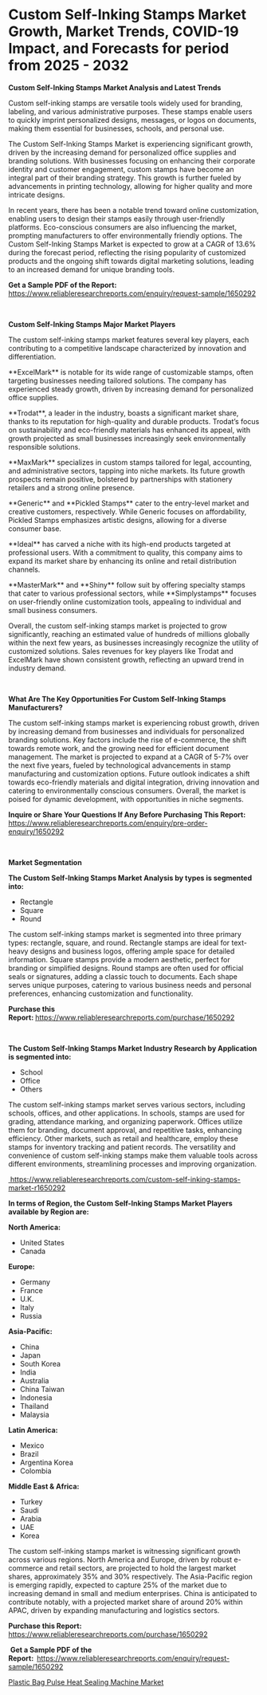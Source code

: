 <p><h1>Custom Self-Inking Stamps Market Growth, Market Trends, COVID-19 Impact, and Forecasts for period from 2025 - 2032</h1></p><p><strong>Custom Self-Inking Stamps Market Analysis and Latest Trends</strong></p>
<p><p>Custom self-inking stamps are versatile tools widely used for branding, labeling, and various administrative purposes. These stamps enable users to quickly imprint personalized designs, messages, or logos on documents, making them essential for businesses, schools, and personal use.</p><p>The Custom Self-Inking Stamps Market is experiencing significant growth, driven by the increasing demand for personalized office supplies and branding solutions. With businesses focusing on enhancing their corporate identity and customer engagement, custom stamps have become an integral part of their branding strategy. This growth is further fueled by advancements in printing technology, allowing for higher quality and more intricate designs.</p><p>In recent years, there has been a notable trend toward online customization, enabling users to design their stamps easily through user-friendly platforms. Eco-conscious consumers are also influencing the market, prompting manufacturers to offer environmentally friendly options. The Custom Self-Inking Stamps Market is expected to grow at a CAGR of 13.6% during the forecast period, reflecting the rising popularity of customized products and the ongoing shift towards digital marketing solutions, leading to an increased demand for unique branding tools.</p></p>
<p><strong>Get a Sample PDF of the Report:&nbsp;</strong> <a href="https://www.reliableresearchreports.com/enquiry/request-sample/1650292?utm_campaign=2606&utm_medium=2&utm_source=Github&utm_content=ia&utm_term=23032025&utm_id=custom-self-inking-stamps">https://www.reliableresearchreports.com/enquiry/request-sample/1650292</a></p>
<p>&nbsp;</p>
<p><strong>Custom Self-Inking Stamps Major Market Players</strong></p>
<p><p>The custom self-inking stamps market features several key players, each contributing to a competitive landscape characterized by innovation and differentiation. </p><p>**ExcelMark** is notable for its wide range of customizable stamps, often targeting businesses needing tailored solutions. The company has experienced steady growth, driven by increasing demand for personalized office supplies. </p><p>**Trodat**, a leader in the industry, boasts a significant market share, thanks to its reputation for high-quality and durable products. Trodat’s focus on sustainability and eco-friendly materials has enhanced its appeal, with growth projected as small businesses increasingly seek environmentally responsible solutions.</p><p>**MaxMark** specializes in custom stamps tailored for legal, accounting, and administrative sectors, tapping into niche markets. Its future growth prospects remain positive, bolstered by partnerships with stationery retailers and a strong online presence.</p><p>**Generic** and **Pickled Stamps** cater to the entry-level market and creative customers, respectively. While Generic focuses on affordability, Pickled Stamps emphasizes artistic designs, allowing for a diverse consumer base.</p><p>**Ideal** has carved a niche with its high-end products targeted at professional users. With a commitment to quality, this company aims to expand its market share by enhancing its online and retail distribution channels.</p><p>**MasterMark** and **Shiny** follow suit by offering specialty stamps that cater to various professional sectors, while **Simplystamps** focuses on user-friendly online customization tools, appealing to individual and small business consumers.</p><p>Overall, the custom self-inking stamps market is projected to grow significantly, reaching an estimated value of hundreds of millions globally within the next few years, as businesses increasingly recognize the utility of customized solutions. Sales revenues for key players like Trodat and ExcelMark have shown consistent growth, reflecting an upward trend in industry demand.</p></p>
<p>&nbsp;</p>
<p><strong>What Are The Key Opportunities For Custom Self-Inking Stamps Manufacturers?</strong></p>
<p><p>The custom self-inking stamps market is experiencing robust growth, driven by increasing demand from businesses and individuals for personalized branding solutions. Key factors include the rise of e-commerce, the shift towards remote work, and the growing need for efficient document management. The market is projected to expand at a CAGR of 5-7% over the next five years, fueled by technological advancements in stamp manufacturing and customization options. Future outlook indicates a shift towards eco-friendly materials and digital integration, driving innovation and catering to environmentally conscious consumers. Overall, the market is poised for dynamic development, with opportunities in niche segments.</p></p>
<p><strong>Inquire or Share Your Questions If Any Before Purchasing This Report:</strong> <a href="https://www.reliableresearchreports.com/enquiry/pre-order-enquiry/1650292?utm_campaign=2606&utm_medium=2&utm_source=Github&utm_content=ia&utm_term=23032025&utm_id=custom-self-inking-stamps">https://www.reliableresearchreports.com/enquiry/pre-order-enquiry/1650292</a></p>
<p>&nbsp;</p>
<p><strong>Market Segmentation</strong></p>
<p><strong>The Custom Self-Inking Stamps Market Analysis by types is segmented into:</strong></p>
<p><ul><li>Rectangle</li><li>Square</li><li>Round</li></ul></p>
<p><p>The custom self-inking stamps market is segmented into three primary types: rectangle, square, and round. Rectangle stamps are ideal for text-heavy designs and business logos, offering ample space for detailed information. Square stamps provide a modern aesthetic, perfect for branding or simplified designs. Round stamps are often used for official seals or signatures, adding a classic touch to documents. Each shape serves unique purposes, catering to various business needs and personal preferences, enhancing customization and functionality.</p></p>
<p><strong>Purchase this Report:&nbsp;</strong><a href="https://www.reliableresearchreports.com/purchase/1650292?utm_campaign=2606&utm_medium=2&utm_source=Github&utm_content=ia&utm_term=23032025&utm_id=custom-self-inking-stamps">https://www.reliableresearchreports.com/purchase/1650292</a></p>
<p>&nbsp;</p>
<p><strong>The Custom Self-Inking Stamps Market Industry Research by Application is segmented into:</strong></p>
<p><ul><li>School</li><li>Office</li><li>Others</li></ul></p>
<p><p>The custom self-inking stamps market serves various sectors, including schools, offices, and other applications. In schools, stamps are used for grading, attendance marking, and organizing paperwork. Offices utilize them for branding, document approval, and repetitive tasks, enhancing efficiency. Other markets, such as retail and healthcare, employ these stamps for inventory tracking and patient records. The versatility and convenience of custom self-inking stamps make them valuable tools across different environments, streamlining processes and improving organization.</p></p>
<p><a href="https://www.reliableresearchreports.com/custom-self-inking-stamps-market-r1650292?utm_campaign=2606&utm_medium=2&utm_source=Github&utm_content=ia&utm_term=23032025&utm_id=custom-self-inking-stamps">&nbsp;https://www.reliableresearchreports.com/custom-self-inking-stamps-market-r1650292</a></p>
<p><strong>In terms of Region, the Custom Self-Inking Stamps Market Players available by Region are:</strong></p>
<p>
    <p> <strong> North America: </strong>
        <ul>
            <li>United States</li>
            <li>Canada</li>
        </ul>
        </p> 
    <p> <strong> Europe: </strong>
        <ul>
            <li>Germany</li>
            <li>France</li>
            <li>U.K.</li>
            <li>Italy</li>
            <li>Russia</li>
        </ul>
        </p> 
    <p> <strong> Asia-Pacific: </strong>
        <ul>
            <li>China</li>
            <li>Japan</li>
            <li>South Korea</li>
            <li>India</li>
            <li>Australia</li>
            <li>China Taiwan</li>
            <li>Indonesia</li>
            <li>Thailand</li>
            <li>Malaysia</li>
        </ul>
        </p> 
    <p> <strong> Latin America: </strong>
        <ul>
            <li>Mexico</li>
            <li>Brazil</li>
            <li>Argentina Korea</li>
            <li>Colombia</li>
        </ul>
        </p> 
    <p> <strong> Middle East & Africa: </strong>
        <ul>
            <li>Turkey</li>
            <li>Saudi</li>
            <li>Arabia</li>
            <li>UAE</li>
            <li>Korea</li>
        </ul>
    </p>
    </p>
<p><p>The custom self-inking stamps market is witnessing significant growth across various regions. North America and Europe, driven by robust e-commerce and retail sectors, are projected to hold the largest market shares, approximately 35% and 30% respectively. The Asia-Pacific region is emerging rapidly, expected to capture 25% of the market due to increasing demand in small and medium enterprises. China is anticipated to contribute notably, with a projected market share of around 20% within APAC, driven by expanding manufacturing and logistics sectors.</p></p>
<p><strong>Purchase this Report: </strong><a href="https://www.reliableresearchreports.com/purchase/1650292?utm_campaign=2606&utm_medium=2&utm_source=Github&utm_content=ia&utm_term=23032025&utm_id=custom-self-inking-stamps">https://www.reliableresearchreports.com/purchase/1650292</a></p>
<p>&nbsp;<strong>Get a Sample PDF of the Report:&nbsp;&nbsp;</strong><a href="https://www.reliableresearchreports.com/enquiry/request-sample/1650292?utm_campaign=2606&utm_medium=2&utm_source=Github&utm_content=ia&utm_term=23032025&utm_id=custom-self-inking-stamps">https://www.reliableresearchreports.com/enquiry/request-sample/1650292</a></p>
<p><strong></strong></p>
<p><p><a href="https://github.com/ulyssacrayne00231/Market-Research-Report-List-1/blob/main/plastic-bag-pulse-heat-sealing-machine-market.md?utm_campaign=2606&utm_medium=2&utm_source=Github&utm_content=ia&utm_term=23032025&utm_id=custom-self-inking-stamps">Plastic Bag Pulse Heat Sealing Machine Market</a></p></p>